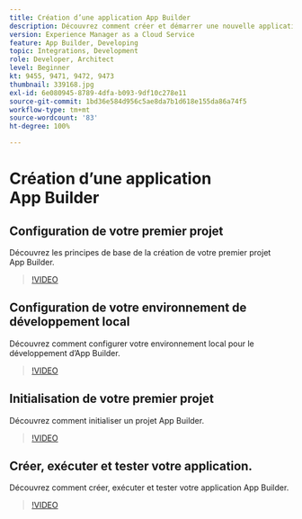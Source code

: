 ```yaml
---
title: Création d’une application App Builder
description: Découvrez comment créer et démarrer une nouvelle application App Builder.
version: Experience Manager as a Cloud Service
feature: App Builder, Developing
topic: Integrations, Development
role: Developer, Architect
level: Beginner
kt: 9455, 9471, 9472, 9473
thumbnail: 339168.jpg
exl-id: 6e080945-8789-4dfa-b093-9df10c278e11
source-git-commit: 1bd36e584d956c5ae8da7b1d618e155da86a74f5
workflow-type: tm+mt
source-wordcount: '83'
ht-degree: 100%

---
```


# Création d’une application App Builder

## Configuration de votre premier projet

Découvrez les principes de base de la création de votre premier projet App Builder.

>[!VIDEO](https://video.tv.adobe.com/v/339168/?quality=12&learn=on)

## Configuration de votre environnement de développement local

Découvrez comment configurer votre environnement local pour le développement d’App Builder.

>[!VIDEO](https://video.tv.adobe.com/v/339169/?quality=12&learn=on)

## Initialisation de votre premier projet

Découvrez comment initialiser un projet App Builder.

>[!VIDEO](https://video.tv.adobe.com/v/339170/?quality=12&learn=on)

## Créer, exécuter et tester votre application.

Découvrez comment créer, exécuter et tester votre application App Builder.

>[!VIDEO](https://video.tv.adobe.com/v/339171/?quality=12&learn=on)
